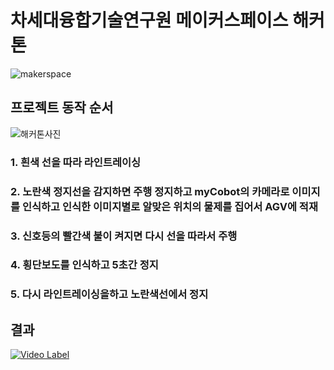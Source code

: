 # 차세대융합기술연구원 메이커스페이스 해커톤


![makerspace](https://github.com/KairosEcoEco/Hackathon/assets/59491978/381479cb-4ef1-4c31-a9d6-03bd92294f31)



## 프로젝트 동작 순서


![해커톤사진](https://github.com/user-attachments/assets/fc3daed6-3136-403b-8fb2-8439d3435d20)

### 1. 흰색 선을 따라 라인트레이싱
### 2. 노란색 정지선을 감지하면 주행 정지하고 myCobot의 카메라로 이미지를 인식하고 인식한 이미지별로 알맞은 위치의 물제를 집어서 AGV에 적재 
### 3. 신호등의 빨간색 불이 켜지면 다시 선을 따라서 주행
### 4. 횡단보도를 인식하고 5초간 정지
### 5. 다시 라인트레이싱을하고 노란색선에서 정지


## 결과

[![Video Label](http://img.youtube.com/vi/g3T9tilr4FE/0.jpg)](https://youtu.be/g3T9tilr4FE)
